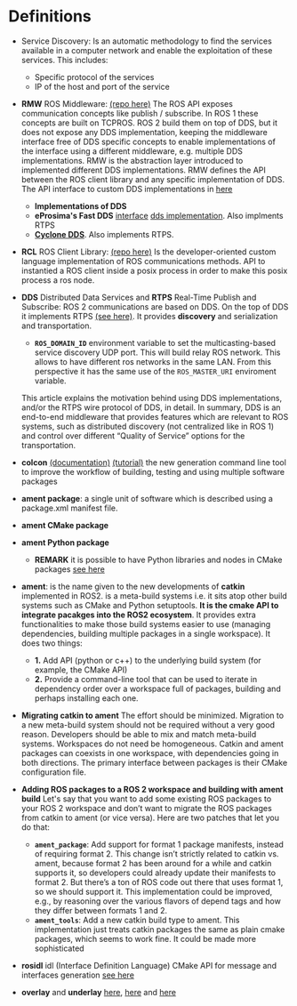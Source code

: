 
# Definitions

- Service Discovery: Is an automatic methodology to find the services available in a computer network and enable the exploitation of these services. This includes:
    - Specific protocol of the services
    - IP of the host and port of the service
- **RMW** ROS Middleware: [(repo here)](https://github.com/ros2/rmw) The ROS API exposes communication concepts like publish / subscribe. In ROS 1 these concepts are built on TCPROS. ROS 2 build them on top of DDS, but it does not expose any DDS implementation, keeping the middleware interface free of DDS specific concepts to enable implementations of the interface using a different middleware, e.g. multiple DDS implementations. RMW is the abstraction layer introduced to implemented different DDS implementations. RMW defines the API between the ROS client library and any specific implementation of DDS. The API interface to custom DDS implementations in [here](https://github.com/ros2/rmw_implementation/tree/master/rmw_implementation)
    - **Implementations of DDS**
    - **eProsima's Fast DDS** [interface](https://github.com/ros2/rmw_fastrtps) [dds implementation](https://github.com/eProsima/Fast-DDS). Also implments RTPS
    - [**Cyclone DDS**](https://github.com/ros2/rmw_cyclonedds). Also implements RTPS.

- **RCL** ROS Client Library: [(repo here)](https://github.com/ros2/rcl) Is the developer-oriented custom language implementation of ROS communications methods. API to instantied a ROS client inside a posix process in order to make this posix process a ros node.

- **DDS** Distributed Data Services and **RTPS** Real-Time Publish and Subscribe: ROS 2 communications are based on DDS. On the top of DDS it implements RTPS [(see here)](https://www.omg.org/spec/DDSI-RTPS/2.5/PDF). It provides **discovery** and serialization and transportation.
    - **`ROS_DOMAIN_ID`** environment variable to set the multicasting-based service discovery UDP port. This will build  relay ROS network. This allows to have different ros networks in the same LAN. From this perspective it has the same use of the `ROS_MASTER_URI` enviroment variable.

    This article explains the motivation behind using DDS implementations, and/or the RTPS wire protocol of DDS, in detail. In summary, DDS is an end-to-end middleware that provides features which are relevant to ROS systems, such as distributed discovery (not centralized like in ROS 1) and control over different “Quality of Service” options for the transportation.


- **colcon** [(documentation)](https://colcon.readthedocs.io/en/released/index.html) [(tutorial)](https://docs.ros.org/en/galactic/Tutorials/Colcon-Tutorial.html)  the new generation  command line tool to improve the workflow of building, testing and using multiple software packages

- **ament package**: a single unit of software which is described using a package.xml manifest file.
- **ament CMake package**
- **ament Python package**
    - **REMARK** it is possible to have Python libraries and nodes in CMake packages [see here](https://github.com/ament/ament_cmake/tree/master/ament_cmake_python)

- **ament**: is the name given to the new developments of **catkin** implemented in ROS2.
is a meta-build systems i.e. it sits atop other build systems such as CMake and Python setuptools.
**It is the cmake API to integrate pacakges into the ROS2 ecosystem**.
It provides extra functionalities to make those build systems easier to use (managing dependencies, building multiple packages in a single workspace). It does two things:
    - **1.** Add API (python or c++) to the underlying build system (for example, the CMake API)
    - **2.** Provide a command-line tool that can be used to iterate in dependency order over a workspace full of packages, building and perhaps installing each one.

- **Migrating catkin to ament** The effort should be minimized. Migration to a new meta-build system should not be required without a very good reason. Developers should be able to mix and match meta-build systems. Workspaces do not need be homogeneous. Catkin and ament packages can coexists in one workspace, with dependencies going in both directions. The primary interface between packages is their CMake configuration file.

- **Adding ROS packages to a ROS 2 workspace and building with ament build** Let's say that you want to add some existing ROS packages to your ROS 2 workspace and don’t want to migrate the ROS packages from catkin to ament (or vice versa). Here are two patches that let you do that:
    - **`ament_package`**: Add support for format 1 package manifests, instead of requiring format 2. This change isn’t strictly related to catkin vs. ament, because format 2 has been around for a while and catkin supports it, so developers could already update their manifests to format 2. But there’s a ton of ROS code out there that uses format 1, so we should support it. This implementation could be improved, e.g., by reasoning over the various flavors of depend tags and how they differ between formats 1 and 2.
    - **`ament_tools`**: Add a new catkin build type to ament. This implementation just treats catkin packages the same as plain cmake packages, which seems to work fine. It could be made more sophisticated

- **rosidl** idl (Interface Definition Language) CMake API for message and interfaces generation [see here](https://docs.ros.org/en/galactic/Concepts/About-ROS-Interfaces.html)

- **overlay** and **underlay** [here](https://answers.ros.org/question/349955/how-to-overlay-the-correct-way/), [here](https://wiki.ros.org/fuerte/Installation/Overlays) and [here](https://answers.ros.org/question/43564/what-is-an-overlay/)
